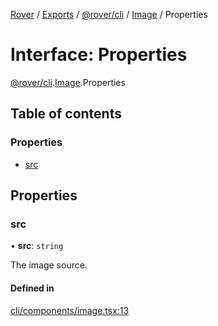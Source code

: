 [Rover](../README.md) / [Exports](../modules.md) / [@rover/cli](../modules/_rover_cli.md) / [Image](../modules/_rover_cli.Image.md) / Properties

# Interface: Properties

[@rover/cli](../modules/_rover_cli.md).[Image](../modules/_rover_cli.Image.md).Properties

## Table of contents

### Properties

- [src](_rover_cli.Image.Properties.md#src)

## Properties

### src

• **src**: `string`

The image source.

#### Defined in

[cli/components/image.tsx:13](https://github.com/kasperisager/rover/blob/09d897c/cli/components/image.tsx#L13)
